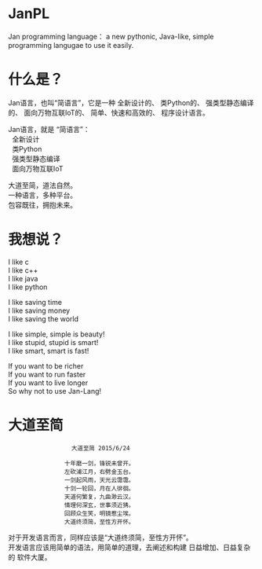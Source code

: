 # JanPL
Jan programming language： a new pythonic, Java-like, simple programming langugae to use it easily.   


# 什么是？

Jan语言，也叫“简语言”，它是一种
全新设计的、
类Python的、
强类型静态编译的、
面向万物互联IoT的、
简单、快速和高效的、
程序设计语言。

Jan语言，就是 “简语言”：  
&nbsp;&nbsp;全新设计  
&nbsp;&nbsp;类Python  
&nbsp;&nbsp;强类型静态编译  
&nbsp;&nbsp;面向万物互联IoT  

大道至简，道法自然。  
一种语言，多种平台。  
包容既往，拥抱未来。  

# 我想说？
I like c  
I like c++  
I like java  
I like python  
  
I like saving time  
I like saving money  
I like saving the world  

I like simple, simple is beauty!  
I like stupid, stupid is smart!  
I like smart, smart is fast!  

If you want to be richer  
If you want to run faster  
If you want to live longer  
So why not to use Jan-Lang!  

# 大道至简
			          大道至简 2015/6/24

					十年磨一剑，锋锐未曾开。
					左砍浦江月，右劈金玉台。
					一剑起风雨，天光云霭霭。
					十剑一轮回，月在人徘徊。
					天道何繁复，九曲渺云汉。
					情理何深玄，世事须近猜。
					回顾众生笑，明镜惹尘埃。
					大道终须简，至性方开怀。

对于开发语言而言，同样应该是“大道终须简，至性方开怀”。  
开发语言应该用简单的语法，用简单的道理，去阐述和构建 日益增加、日益复杂的 软件大厦。

